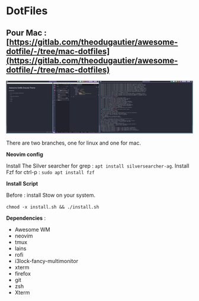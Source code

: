 # DotFiles

## Pour Mac : [https://gitlab.com/theodugautier/awesome-dotfile/-/tree/mac-dotfiles](https://gitlab.com/theodugautier/awesome-dotfile/-/tree/mac-dotfiles)

![Screenshot](./screenshot.png)

There are two branches, one for linux and one for mac.

**Neovim config**

Install The Silver searcher for grep : `apt install silversearcher-ag`.
Install Fzf for ctrl-p : `sudo apt install fzf`

**Install Script**

Before : install Stow on your system.

`chmod -x install.sh && ./install.sh`

**Dependencies** :

- Awesome WM
- neovim
- tmux
- lains
- rofi
- i3lock-fancy-multimonitor
- xterm
- firefox
- git
- zsh
- Xterm
